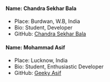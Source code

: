 #### Name:  Chandra Sekhar Bala 
- Place: Burdwan, W.B, India
- Bio: Student, Developer
- GitHub: [Chandra Sekhar Bala](https://github.com/Chandra-Sekhar-Bala)

#### Name:  Mohammad Asif 
- Place: Lucknow, India
- Bio: Student, Enthusiastic Developer
- GitHub: [Geeky Asif](https://github.com/geekyasif)
